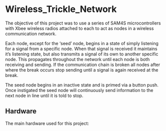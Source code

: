 # Wireless_Trickle_Network
The objective of this project was to use a series of SAM4S microcontrollers with Xbee wireless radios attached to each to act as nodes in a wireless communication network.

Each node, except for the ‘seed’ node, begins in a state of simply listening for a signal from a specific node. When that signal is received it maintains it’s listening state, but also transmits a signal of its own to another specific node. This propagates throughout the network until each node is both receiving and sending. If the communication chain is broken all nodes after where the break occurs stop sending until a signal is again received at the break.

The seed node begins in an inactive state and is primed via a button push. Once instigated the seed node will continuously send information to the next node in line until it is told to stop.

## Hardware

The main hardware used for this project:

